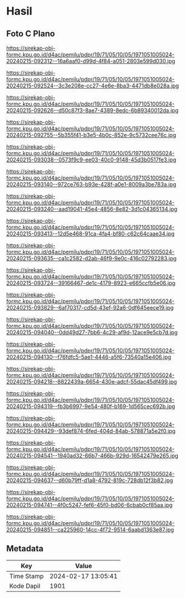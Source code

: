 # Hasil

## Foto C Plano

https://sirekap-obj-formc.kpu.go.id/d4ac/pemilu/pdpr/19/71/05/10/05/1971051005024-20240215-092312--16a6aaf0-d99d-4f84-a051-2803e599d030.jpg

https://sirekap-obj-formc.kpu.go.id/d4ac/pemilu/pdpr/19/71/05/10/05/1971051005024-20240215-092524--3c3e208e-cc27-4e6e-8ba3-4471db8e028a.jpg

https://sirekap-obj-formc.kpu.go.id/d4ac/pemilu/pdpr/19/71/05/10/05/1971051005024-20240215-092626--d50c87f3-8ae7-4389-8edc-6b89340012da.jpg

https://sirekap-obj-formc.kpu.go.id/d4ac/pemilu/pdpr/19/71/05/10/05/1971051005024-20240215-092755--5b355f41-b3e5-4b0c-852e-9c5732cee76c.jpg

https://sirekap-obj-formc.kpu.go.id/d4ac/pemilu/pdpr/19/71/05/10/05/1971051005024-20240215-093038--0573f9c9-ee03-40c0-9148-45d3b0517fe3.jpg

https://sirekap-obj-formc.kpu.go.id/d4ac/pemilu/pdpr/19/71/05/10/05/1971051005024-20240215-093140--972ce763-b93e-428f-a0e1-8009a3be783a.jpg

https://sirekap-obj-formc.kpu.go.id/d4ac/pemilu/pdpr/19/71/05/10/05/1971051005024-20240215-093240--aad19041-45e4-4856-8e82-3d1c04365134.jpg

https://sirekap-obj-formc.kpu.go.id/d4ac/pemilu/pdpr/19/71/05/10/05/1971051005024-20240215-093413--12d5e468-91ca-4fa4-bf80-c62c64caae34.jpg

https://sirekap-obj-formc.kpu.go.id/d4ac/pemilu/pdpr/19/71/05/10/05/1971051005024-20240215-093635--ca1c2582-d2ab-46f9-9e0c-416c02792283.jpg

https://sirekap-obj-formc.kpu.go.id/d4ac/pemilu/pdpr/19/71/05/10/05/1971051005024-20240215-093724--39166467-de1c-4179-8923-e665ccfb5e06.jpg

https://sirekap-obj-formc.kpu.go.id/d4ac/pemilu/pdpr/19/71/05/10/05/1971051005024-20240215-093829--6af70317-cd5d-43ef-92a6-0df645eece19.jpg

https://sirekap-obj-formc.kpu.go.id/d4ac/pemilu/pdpr/19/71/05/10/05/1971051005024-20240215-094040--0dd49d27-7bb6-4c29-af9d-12ace9e5cb7d.jpg

https://sirekap-obj-formc.kpu.go.id/d4ac/pemilu/pdpr/19/71/05/10/05/1971051005024-20240215-094130--f76fdfc5-5ae1-4446-a5f6-73540a15e406.jpg

https://sirekap-obj-formc.kpu.go.id/d4ac/pemilu/pdpr/19/71/05/10/05/1971051005024-20240215-094218--8822439a-6654-430e-adcf-55dac45df499.jpg

https://sirekap-obj-formc.kpu.go.id/d4ac/pemilu/pdpr/19/71/05/10/05/1971051005024-20240215-094319--fb3b6997-9e54-480f-b169-1d565cec692b.jpg

https://sirekap-obj-formc.kpu.go.id/d4ac/pemilu/pdpr/19/71/05/10/05/1971051005024-20240215-094429--93def874-6fed-404d-84ab-578871a5e2f0.jpg

https://sirekap-obj-formc.kpu.go.id/d4ac/pemilu/pdpr/19/71/05/10/05/1971051005024-20240215-094541--1940ad32-66b7-466b-929d-16542479e265.jpg

https://sirekap-obj-formc.kpu.go.id/d4ac/pemilu/pdpr/19/71/05/10/05/1971051005024-20240215-094637--d60b79ff-d1a8-4792-819c-728db12f3b82.jpg

https://sirekap-obj-formc.kpu.go.id/d4ac/pemilu/pdpr/19/71/05/10/05/1971051005024-20240215-094741--4f0c5247-fef6-45f0-bd06-6cbab0cf85aa.jpg

https://sirekap-obj-formc.kpu.go.id/d4ac/pemilu/pdpr/19/71/05/10/05/1971051005024-20240215-094851--ca225960-14cc-4f72-9514-6aabd1363e87.jpg


## Metadata

| Key        | Value               |
| ---------- | ------------------- |
| Time Stamp | 2024-02-17 13:05:41 |
| Kode Dapil | 1901                |



